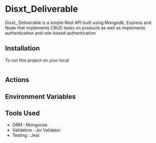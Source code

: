 # Disxt_Deliverable

Disxt_ Deliverable is a simple Rest API built using Mongodb, Express and Node that implements CRUD tasks on products as well as implements authentication and role-based authentication

## Installation
To run this project on your local

```

```

## Actions

## Environment Variables

## Tools Used
- ORM : Mongoose
- Validation : Joi Validator
- Testing : Jest

